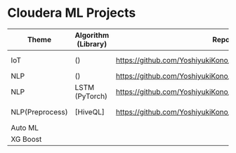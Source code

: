 # Cloudera ML Projects


|  Theme  |  Algorithm (Library)  |Repository| Software |
| ---- | ---- | ---- | ---- |
| IoT | () | https://github.com/YoshiyukiKono/FaceMonitoring.git | NiFi, MiNiFi |
| NLP | () | https://github.com/YoshiyukiKono/SocialMediaNLP.git | R |
| NLP | LSTM (PyTorch) | https://github.com/YoshiyukiKono/SocialMediaSentimentAnalysis.git | Python |
| NLP(Preprocess) | \[HiveQL\] | https://github.com/YoshiyukiKono/SocialMediaDataEngineering.git.git | Hive, Hue |
| Auto ML |  |  |  |
| XG Boost |  |  |  |
